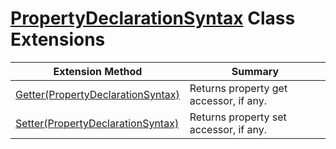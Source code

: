 # [PropertyDeclarationSyntax](https://docs.microsoft.com/en-us/dotnet/api/microsoft.codeanalysis.csharp.syntax.propertydeclarationsyntax) Class Extensions

| Extension Method | Summary |
| ---------------- | ------- |
| [Getter(PropertyDeclarationSyntax)](../../../../../Roslynator/CSharp/SyntaxExtensions/Getter/README.md) | Returns property get accessor, if any\. |
| [Setter(PropertyDeclarationSyntax)](../../../../../Roslynator/CSharp/SyntaxExtensions/Setter/README.md) | Returns property set accessor, if any\. |

